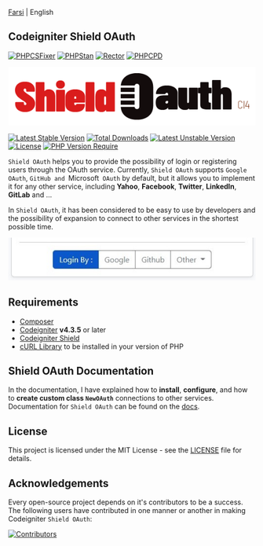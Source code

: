 [Farsi](./README.fa-IR.md) | English

## Codeigniter Shield OAuth

[![PHPCSFixer](https://github.com/datamweb/shield-oauth/actions/workflows/phpcsfixer.yml/badge.svg)](https://github.com/datamweb/shield-oauth/actions/workflows/phpcsfixer.yml)
[![PHPStan](https://github.com/datamweb/shield-oauth/actions/workflows/phpstan.yml/badge.svg)](https://github.com/datamweb/shield-oauth/actions/workflows/phpstan.yml)
[![Rector](https://github.com/datamweb/shield-oauth/actions/workflows/rector.yml/badge.svg)](https://github.com/datamweb/shield-oauth/actions/workflows/rector.yml)
[![PHPCPD](https://github.com/datamweb/shield-oauth/actions/workflows/phpcpd.yml/badge.svg)](https://github.com/datamweb/shield-oauth/actions/workflows/phpcpd.yml)

<p align="center"><img src="https://github.com/datamweb/my-repository-files/blob/main/shield-oauth/image/shieldOAuthLogo.png" alt="Logo Shield OAuth"></p>

[![Latest Stable Version](https://poser.pugx.org/datamweb/shield-oauth/v?style=for-the-badge)](https://packagist.org/packages/datamweb/shield-oauth) [![Total Downloads](https://poser.pugx.org/datamweb/shield-oauth/downloads?style=for-the-badge)](https://packagist.org/packages/datamweb/shield-oauth) [![Latest Unstable Version](https://poser.pugx.org/datamweb/shield-oauth/v/unstable?style=for-the-badge)](https://packagist.org/packages/datamweb/shield-oauth) [![License](https://poser.pugx.org/datamweb/shield-oauth/license?style=for-the-badge)](https://packagist.org/packages/datamweb/shield-oauth) [![PHP Version Require](https://poser.pugx.org/datamweb/shield-oauth/require/php?style=for-the-badge)](https://packagist.org/packages/datamweb/shield-oauth)

`Shield OAuth` helps you to provide the possibility of login or registering users through the OAuth service. Currently, `Shield OAuth` supports `Google OAuth`, `GitHub and `Microsoft` OAuth` by default, but it allows you to implement it for any other service, including **Yahoo**, **Facebook**, **Twitter**, **LinkedIn**, **GitLab** and ...

In `Shield OAuth`, it has been considered to be easy to use by developers and the possibility of expansion to connect to other services in the shortest possible time.

<p align="center"><img src="https://github.com/datamweb/my-repository-files/blob/main/shield-oauth/image/ShieldOAuthDemo.jpg" alt="Demo Shield OAuth"></p>

## Requirements

- [Composer](https://getcomposer.org)
- [Codeigniter](https://codeigniter4.github.io/CodeIgniter4/installation/installing_composer.html#installation) **v4.3.5** or later
- [Codeigniter Shield](https://github.com/codeigniter4/shield)
- [cURL Library](https://www.php.net/manual/en/book.curl.php) to be installed in your version of PHP

## Shield OAuth Documentation

In the documentation, I have explained how to **install**, **configure**, and how to **create custom class `NewOAuth`** connections to other services. Documentation for `Shield OAuth` can be found on the [docs](https://www.shield-oauth.codeigniter4.ir/).

## License

This project is licensed under the MIT License - see the [LICENSE](/LICENSE) file for details.

## Acknowledgements

Every open-source project depends on it's contributors to be a success. The following users have contributed in one manner or another in making Codeigniter `Shield OAuth`:

<a href="https://github.com/datamweb/shield-oauth/graphs/contributors">
  <img src="https://contrib.rocks/image?repo=datamweb/shield-oauth" alt="Contributors">
</a>
